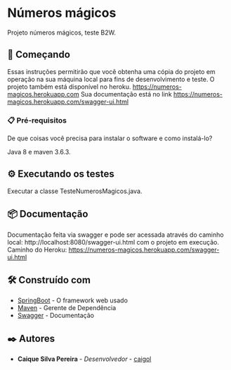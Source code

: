 # Números mágicos

Projeto números mágicos, teste B2W.

## 🚀 Começando

Essas instruções permitirão que você obtenha uma cópia do projeto em operação na sua máquina local para fins de desenvolvimento e teste.
O projeto também está disponível no heroku. https://numeros-magicos.herokuapp.com
Sua documentação está no link https://numeros-magicos.herokuapp.com/swagger-ui.html

### 📋 Pré-requisitos

De que coisas você precisa para instalar o software e como instalá-lo?

Java 8 e maven 3.6.3.


## ⚙️ Executando os testes

Executar a classe TesteNumerosMagicos.java.


## 📦 Documentação
Documentação feita via swagger e pode ser acessada através do caminho local: http://localhost:8080/swagger-ui.html com o projeto em execução. Caminho do Heroku: https://numeros-magicos.herokuapp.com/swagger-ui.html


## 🛠️ Construído com

* [SpringBoot](https://spring.io/projects/spring-boot) - O framework web usado
* [Maven](https://maven.apache.org/) - Gerente de Dependência
* [Swagger](https://swagger.io/) - Documentação

## ✒️ Autores

* **Caique Silva Pereira** - *Desenvolvedor* - [caigol](https://github.com/caigol)



